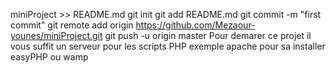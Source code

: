 miniProject >> README.md
git init
git add README.md
git commit -m "first commit"
git remote add origin https://github.com/Mezaour-younes/miniProject.git
git push -u origin master
Pour demarer ce projet il vous suffit un serveur pour les scripts PHP exemple apache pour sa installer easyPHP ou wamp
